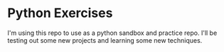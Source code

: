# Python Exercises

I'm using this repo to use as a python sandbox and practice repo. I'll be testing out some new projects and learning some new techniques.
